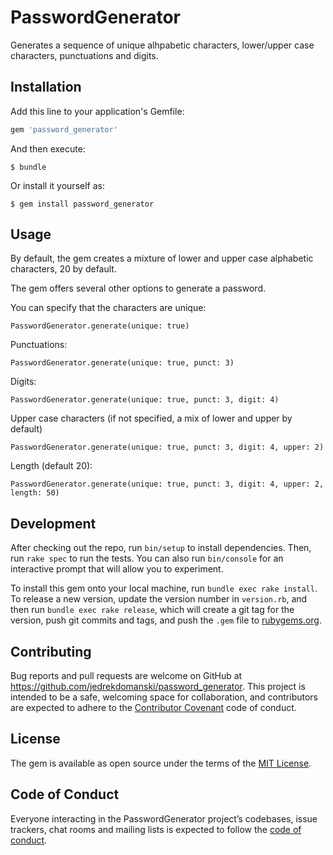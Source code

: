 # PasswordGenerator

Generates a sequence of unique alhpabetic characters, lower/upper case characters, punctuations and digits.

## Installation

Add this line to your application's Gemfile:

```ruby
gem 'password_generator'
```

And then execute:

    $ bundle

Or install it yourself as:

    $ gem install password_generator

## Usage

By default, the gem creates a mixture of lower and upper case alphabetic characters, 20 by default. 

The gem offers several other options to generate a password.

You can specify that the characters are unique:
```
PasswordGenerator.generate(unique: true)
```

Punctuations:
```
PasswordGenerator.generate(unique: true, punct: 3)
```

Digits:
```
PasswordGenerator.generate(unique: true, punct: 3, digit: 4)
```

Upper case characters (if not specified, a mix of lower and upper by default)
```
PasswordGenerator.generate(unique: true, punct: 3, digit: 4, upper: 2)
```

Length (default 20):
```
PasswordGenerator.generate(unique: true, punct: 3, digit: 4, upper: 2, length: 50)
```
## Development

After checking out the repo, run `bin/setup` to install dependencies. Then, run `rake spec` to run the tests. You can also run `bin/console` for an interactive prompt that will allow you to experiment.

To install this gem onto your local machine, run `bundle exec rake install`. To release a new version, update the version number in `version.rb`, and then run `bundle exec rake release`, which will create a git tag for the version, push git commits and tags, and push the `.gem` file to [rubygems.org](https://rubygems.org).

## Contributing

Bug reports and pull requests are welcome on GitHub at https://github.com/jedrekdomanski/password_generator. This project is intended to be a safe, welcoming space for collaboration, and contributors are expected to adhere to the [Contributor Covenant](http://contributor-covenant.org) code of conduct.

## License

The gem is available as open source under the terms of the [MIT License](https://opensource.org/licenses/MIT).

## Code of Conduct

Everyone interacting in the PasswordGenerator project’s codebases, issue trackers, chat rooms and mailing lists is expected to follow the [code of conduct](https://github.com/[USERNAME]/password_generator/blob/master/CODE_OF_CONDUCT.md).
